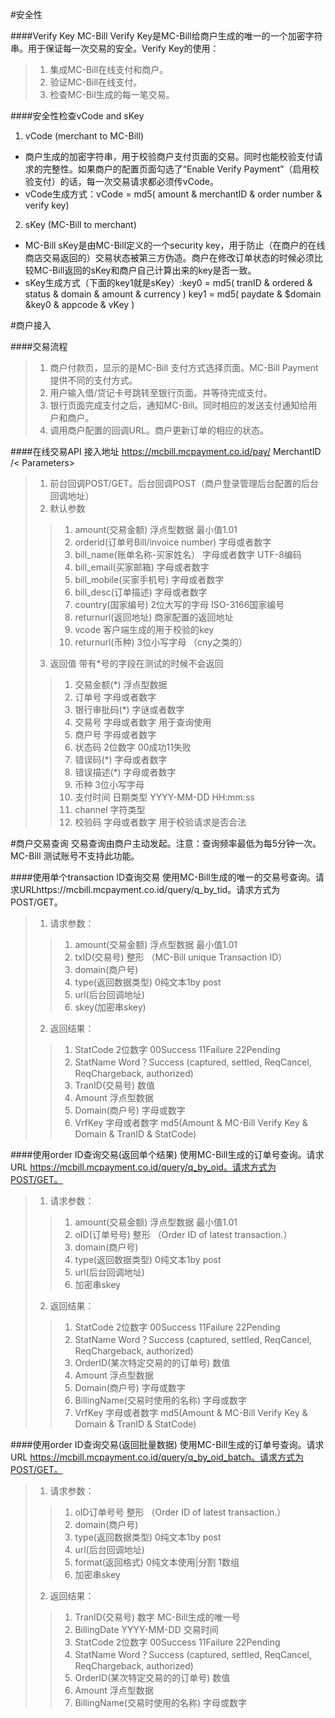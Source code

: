 
#安全性

####Verify Key
MC-Bill Verify Key是MC-Bill给商户生成的唯一的一个加密字符串。用于保证每一次交易的安全。Verify Key的使用：
>1. 集成MC-Bill在线支付和商户。
>2. 验证MC-Bill在线支付。
>3. 检查MC-Bil生成的每一笔交易。

####安全性检查vCode and sKey
1. vCode (merchant to MC-Bill)

* 商户生成的加密字符串，用于校验商户支付页面的交易。同时也能校验支付请求的完整性。如果商户的配置页面勾选了“Enable Verify Payment”（启用校验支付）的话，每一次交易请求都必须传vCode。
* vCode生成方式：vCode = md5( amount & merchantID & order number & verify key)

2. sKey (MC-Bill to merchant)

* MC-Bill sKey是由MC-Bill定义的一个security key，用于防止（在商户的在线商店交易返回的）交易状态被第三方伪造。商户在修改订单状态的时候必须比较MC-Bill返回的sKey和商户自己计算出来的key是否一致。
* sKey生成方式（下面的key1就是sKey）:key0 = md5( tranID & ordered & status & domain & amount & currency ) key1 = md5( paydate & $domain &key0 & appcode & vKey )

#商户接入

####交易流程
>1. 商户付款页，显示的是MC-Bill 支付方式选择页面。MC-Bill Payment提供不同的支付方式。
>2. 用户输入借/贷记卡号跳转至银行页面。并等待完成支付。
>3. 银行页面完成支付之后，通知MC-Bill。同时相应的发送支付通知给用户和商户。
>4. 调用商户配置的回调URL。商户更新订单的相应的状态。

####在线交易API
接入地址 https://mcbill.mcpayment.co.id/pay/ MerchantID /< Parameters>
>1. 前台回调POST/GET。后台回调POST（商户登录管理后台配置的后台回调地址）
>2. 默认参数
>>1. amount(交易金额) 浮点型数据 最小值1.01
>>2. orderid(订单号Bill/invoice number) 字母或者数字 
>>3. bill_name(账单名称-买家姓名） 字母或者数字 UTF-8编码
>>4. bill_email(买家邮箱) 字母或者数字
>>5. bill_mobile(买家手机号) 字母或者数字
>>6. bill_desc(订单描述) 字母或者数字
>>7. country(国家编号) 2位大写的字母 ISO-3166国家编号
>>8. returnurl(返回地址) 商家配置的返回地址
>>9. vcode 客户端生成的用于校验的key
>>10. returnurl(币种) 3位小写字母 （cny之类的）
>3. 返回值 带有*号的字段在测试的时候不会返回
>>1. 交易金额(*) 浮点型数据 
>>2. 订单号 字母或者数字 
>>3. 银行审批码(*) 字谜或者数字
>>4. 交易号 字母或者数字 用于查询使用
>>5. 商户号 字母或者数字
>>6. 状态码 2位数字 00成功11失败
>>7. 错误码(*) 字母或者数字
>>8. 错误描述(*) 字母或者数字
>>9. 币种 3位小写字母
>>10. 支付时间 日期类型 YYYY-MM-DD HH:mm:ss
>>11. channel 字符类型 
>>12. 校验码 字母或者数字 用于校验请求是否合法

#商户交易查询
交易查询由商户主动发起。注意：查询频率最低为每5分钟一次。MC-Bill 测试账号不支持此功能。

####使用单个transaction ID查询交易
使用MC-Bill生成的唯一的交易号查询。请求URLhttps://mcbill.mcpayment.co.id/query/q_by_tid。请求方式为POST/GET。
>1. 请求参数：
>>1. amount(交易金额) 浮点型数据 最小值1.01
>>2. txID(交易号) 整形 （MC-Bill unique Transaction ID）
>>3. domain(商户号)
>>4. type(返回数据类型) 0纯文本1by post
>>5. url(后台回调地址)
>>6. skey(加密串skey)
>2. 返回结果：
>>1. StatCode 2位数字 00Success 11Failure 22Pending
>>2. StatName Word？Success (captured, settled, ReqCancel, ReqChargeback, authorized)
>>3. TranID(交易号) 数值 
>>4. Amount 浮点型数据
>>5. Domain(商户号) 字母或数字
>>6. VrfKey 字母或者数字 md5(Amount &  MC-Bill Verify Key  & Domain & TranID & StatCode)

####使用order ID查询交易(返回单个结果)
使用MC-Bill生成的订单号查询。请求URL https://mcbill.mcpayment.co.id/query/q_by_oid。请求方式为POST/GET。
>1. 请求参数：
>>1. amount(交易金额) 浮点型数据 最小值1.01
>>2. oID(订单号号) 整形 （Order ID of latest transaction.）
>>3. domain(商户号)
>>4. type(返回数据类型) 0纯文本1by post
>>5. url(后台回调地址)
>>6. 加密串skey
>2. 返回结果：
>>1. StatCode 2位数字 00Success 11Failure 22Pending
>>2. StatName Word？Success (captured, settled, ReqCancel, ReqChargeback, authorized)
>>3. OrderID(某次特定交易的的订单号) 数值  
>>4. Amount 浮点型数据
>>5. Domain(商户号) 字母或数字
>>6. BillingName(交易时使用的名称) 字母或数字
>>7. VrfKey 字母或者数字 md5(Amount &  MC-Bill Verify Key  & Domain & TranID & StatCode)

####使用order ID查询交易(返回批量数据)
使用MC-Bill生成的订单号查询。请求URL https://mcbill.mcpayment.co.id/query/q_by_oid_batch。请求方式为POST/GET。
>1. 请求参数：
>>1. oID订单号号 整形 （Order ID of latest transaction.）
>>2. domain(商户号)
>>3. type(返回数据类型) 0纯文本1by post
>>4. url(后台回调地址)
>>5. format(返回格式) 0纯文本使用|分割 1数组
>>6. 加密串skey
>2. 返回结果：
>>1. TranID(交易号) 数字 MC-Bill生成的唯一号
>>2. BillingDate YYYY-MM-DD 交易时间
>>3. StatCode 2位数字 00Success 11Failure 22Pending
>>4. StatName Word？Success (captured, settled, ReqCancel, ReqChargeback, authorized)
>>5. OrderID(某次特定交易的的订单号) 数值  
>>6. Amount 浮点型数据
>>7. BillingName(交易时使用的名称) 字母或数字







